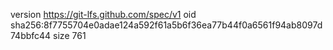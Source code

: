 version https://git-lfs.github.com/spec/v1
oid sha256:8f7755704e0adae124a592f61a5b6f36ea77b44f0a6561f94ab8097d74bbfc44
size 761
